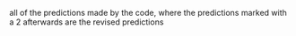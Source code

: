 
all of the predictions made by the code, where the predictions marked with a 2 afterwards are the revised predictions

